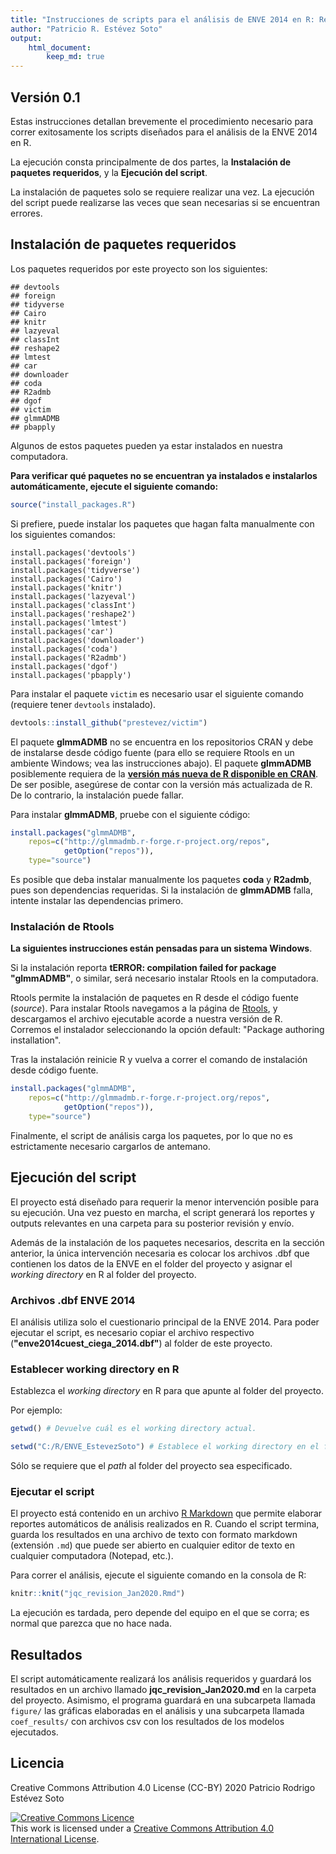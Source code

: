 ```yaml
---
title: "Instrucciones de scripts para el análisis de ENVE 2014 en R: Revisión 2020"
author: "Patricio R. Estévez Soto"
output:
    html_document:
        keep_md: true
---
```



## Versión 0.1

Estas instrucciones detallan brevemente el procedimiento necesario para correr exitosamente los scripts diseñados para el análisis de la ENVE 2014 en R.

La ejecución consta principalmente de dos partes, la **Instalación de paquetes requeridos**, y la **Ejecución del script**.

La instalación de paquetes solo se requiere realizar una vez. La ejecución del script puede realizarse las veces que sean necesarias si se encuentran errores.

## Instalación de paquetes requeridos

Los paquetes requeridos por este proyecto son los siguientes:


```
## devtools
## foreign
## tidyverse
## Cairo
## knitr
## lazyeval
## classInt
## reshape2
## lmtest
## car
## downloader
## coda
## R2admb
## dgof
## victim
## glmmADMB
## pbapply
```

Algunos de estos paquetes pueden ya estar instalados en nuestra computadora.

**Para verificar qué paquetes no se encuentran ya instalados e instalarlos automáticamente, ejecute el siguiente comando:**


```r
source("install_packages.R")
```

Si prefiere, puede instalar los paquetes que hagan falta manualmente con los siguientes comandos:


```
install.packages('devtools')
install.packages('foreign')
install.packages('tidyverse')
install.packages('Cairo')
install.packages('knitr')
install.packages('lazyeval')
install.packages('classInt')
install.packages('reshape2')
install.packages('lmtest')
install.packages('car')
install.packages('downloader')
install.packages('coda')
install.packages('R2admb')
install.packages('dgof')
install.packages('pbapply')
```

Para instalar el paquete `victim` es necesario usar el siguiente comando (requiere tener `devtools` instalado).


```r
devtools::install_github("prestevez/victim")
```

El paquete **glmmADMB** no se encuentra en los repositorios CRAN y debe de instalarse desde código fuente (para ello se requiere Rtools en un ambiente Windows; vea las instrucciones abajo). El paquete **glmmADMB** posiblemente requiera de la [**versión más nueva de R disponible en CRAN**](https://cran.r-project.org). De ser posible, asegúrese de contar con la versión más actualizada de R. De lo contrario, la instalación puede fallar.

Para instalar **glmmADMB**, pruebe con el siguiente código:


```r
install.packages("glmmADMB",
    repos=c("http://glmmadmb.r-forge.r-project.org/repos",
            getOption("repos")),
    type="source")
```

Es posible que deba instalar manualmente los paquetes **coda** y **R2admb**, pues son dependencias requeridas. Si la instalación de **glmmADMB** falla, intente instalar las dependencias primero.


### Instalación de Rtools
**La siguientes instrucciones están pensadas para un sistema Windows**.

Si la instalación reporta **tERROR: compilation failed for package "glmmADMB"**, o similar, será necesario instalar Rtools en la computadora.

Rtools permite la instalación de paquetes en R desde el código fuente (*source*). Para instalar Rtools navegamos a la página de [Rtools](http://cran.r-project.org/bin/windows/Rtools/), y descargamos el archivo ejecutable acorde a nuestra versión de R. Corremos el instalador seleccionando la opción default: "Package authoring installation".

Tras la instalación reinicie R y vuelva a correr el comando de instalación desde código fuente.


```r
install.packages("glmmADMB",
    repos=c("http://glmmadmb.r-forge.r-project.org/repos",
            getOption("repos")),
    type="source")
```

Finalmente, el script de análisis carga los paquetes, por lo que no es estrictamente necesario cargarlos de antemano.

## Ejecución del script

El proyecto está diseñado para requerir la menor intervención posible para su ejecución. Una vez puesto en marcha, el script generará los reportes y outputs relevantes en una carpeta para su posterior revisión y envío.

Además de la instalación de los paquetes necesarios, descrita en la sección anterior, la única intervención necesaria es colocar los archivos .dbf que contienen los datos de la ENVE en el folder del proyecto y asignar el *working directory* en R al folder del proyecto.

### Archivos .dbf ENVE 2014

El análisis utiliza solo el cuestionario principal de la ENVE 2014. Para poder ejecutar el script, es necesario copiar el archivo respectivo (**"enve2014cuest_ciega_2014.dbf"**) al folder de este proyecto.

### Establecer working directory en R

Establezca el *working directory* en R para que apunte al folder del proyecto.

Por ejemplo:

```r
getwd() # Devuelve cuál es el working directory actual.

setwd("C:/R/ENVE_EstevezSoto") # Establece el working directory en el folder del proyecto
```

Sólo se requiere que el *path* al folder del proyecto sea especificado.

### Ejecutar el script

El proyecto está contenido en un archivo [R Markdown](http://rmarkdown.rstudio.com) que permite elaborar reportes automáticos de análisis realizados en R. Cuando el script termina, guarda los resultados en una archivo de texto con formato markdown (extensión `.md`) que puede ser abierto en cualquier editor de texto en cualquier computadora (Notepad, etc.).

Para correr el análisis, ejecute el siguiente comando en la consola de R:


```r
knitr::knit("jqc_revision_Jan2020.Rmd")
```

La ejecución es tardada, pero depende del equipo en el que se corra; es normal que parezca que no hace nada.

## Resultados

El script automáticamente realizará los análisis requeridos y guardará los resultados en un archivo llamado **jqc_revision_Jan2020.md** en la carpeta del proyecto. Asimismo, el programa guardará en una subcarpeta llamada `figure/` las gráficas elaboradas en el análisis y una subcarpeta llamada `coef_results/` con archivos csv con los resultados de los modelos ejecutados.

## Licencia

Creative Commons Attribution 4.0 License (CC-BY) 2020 Patricio Rodrigo Estévez Soto

<a rel="license" href="http://creativecommons.org/licenses/by/4.0/"><img alt="Creative Commons Licence" style="border-width:0" src="https://i.creativecommons.org/l/by/4.0/88x31.png" /></a><br />This work is licensed under a <a rel="license" href="http://creativecommons.org/licenses/by/4.0/">Creative Commons Attribution 4.0 International License</a>.
